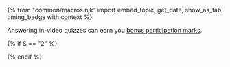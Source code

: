 {% from "common/macros.njk" import embed_topic, get_date, show_as_tab, timing_badge with context %}

<include src="../../admin/common-notices-fragment.md#tutorial-start" />

<box type="info" header="**In-video quizzes can earn you bonus participation marks!**" dismissible >

<include src="../../admin/participation.md#in-video-quiz-info" />

Answering in-video quizzes can earn you [bonus participation marks](../../admin/participation.md).
</box>

{% if S == "2" %}
<!--
<box type="important" dismissible>

**Heads up: PE rescheduled!**{.text-danger}

Due to the Good Friday holiday, the [team project practical exam](../../admin/tp-pe.html) that we usually do on the last lecture day ({{ get_date(date_w13_start, 7, format=format_normal, time="1400-1600") }}) has been ==rescheduled on the following day (**{{ get_date(date_w13_start, 8, format=format_normal, time="1400-1600") }}**)==. Please keep your calendar clear on that slot.
</box>
-->
{% endif %}
